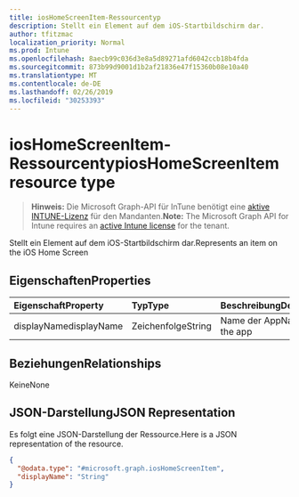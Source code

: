 ```yaml
---
title: iosHomeScreenItem-Ressourcentyp
description: Stellt ein Element auf dem iOS-Startbildschirm dar.
author: tfitzmac
localization_priority: Normal
ms.prod: Intune
ms.openlocfilehash: 8aecb99c036d3e8a5d89271afd6042ccb18b4fda
ms.sourcegitcommit: 873b99d9001d1b2af21836e47f15360b08e10a40
ms.translationtype: MT
ms.contentlocale: de-DE
ms.lasthandoff: 02/26/2019
ms.locfileid: "30253393"
---
```

# <a name="ioshomescreenitem-resource-type"></a><span data-ttu-id="8a1b6-103">iosHomeScreenItem-Ressourcentyp</span><span class="sxs-lookup"><span data-stu-id="8a1b6-103">iosHomeScreenItem resource type</span></span>

> <span data-ttu-id="8a1b6-104">**Hinweis:** Die Microsoft Graph-API für InTune benötigt eine [aktive INTUNE-Lizenz](https://go.microsoft.com/fwlink/?linkid=839381) für den Mandanten.</span><span class="sxs-lookup"><span data-stu-id="8a1b6-104">**Note:** The Microsoft Graph API for Intune requires an [active Intune license](https://go.microsoft.com/fwlink/?linkid=839381) for the tenant.</span></span>

<span data-ttu-id="8a1b6-105">Stellt ein Element auf dem iOS-Startbildschirm dar.</span><span class="sxs-lookup"><span data-stu-id="8a1b6-105">Represents an item on the iOS Home Screen</span></span>

## <a name="properties"></a><span data-ttu-id="8a1b6-106">Eigenschaften</span><span class="sxs-lookup"><span data-stu-id="8a1b6-106">Properties</span></span>
|<span data-ttu-id="8a1b6-107">Eigenschaft</span><span class="sxs-lookup"><span data-stu-id="8a1b6-107">Property</span></span>|<span data-ttu-id="8a1b6-108">Typ</span><span class="sxs-lookup"><span data-stu-id="8a1b6-108">Type</span></span>|<span data-ttu-id="8a1b6-109">Beschreibung</span><span class="sxs-lookup"><span data-stu-id="8a1b6-109">Description</span></span>|
|:---|:---|:---|
|<span data-ttu-id="8a1b6-110">displayName</span><span class="sxs-lookup"><span data-stu-id="8a1b6-110">displayName</span></span>|<span data-ttu-id="8a1b6-111">Zeichenfolge</span><span class="sxs-lookup"><span data-stu-id="8a1b6-111">String</span></span>|<span data-ttu-id="8a1b6-112">Name der App</span><span class="sxs-lookup"><span data-stu-id="8a1b6-112">Name of the app</span></span>|

## <a name="relationships"></a><span data-ttu-id="8a1b6-113">Beziehungen</span><span class="sxs-lookup"><span data-stu-id="8a1b6-113">Relationships</span></span>
<span data-ttu-id="8a1b6-114">Keine</span><span class="sxs-lookup"><span data-stu-id="8a1b6-114">None</span></span>

## <a name="json-representation"></a><span data-ttu-id="8a1b6-115">JSON-Darstellung</span><span class="sxs-lookup"><span data-stu-id="8a1b6-115">JSON Representation</span></span>
<span data-ttu-id="8a1b6-116">Es folgt eine JSON-Darstellung der Ressource.</span><span class="sxs-lookup"><span data-stu-id="8a1b6-116">Here is a JSON representation of the resource.</span></span>
<!-- {
  "blockType": "resource",
  "@odata.type": "microsoft.graph.iosHomeScreenItem"
}
-->
``` json
{
  "@odata.type": "#microsoft.graph.iosHomeScreenItem",
  "displayName": "String"
}
```



